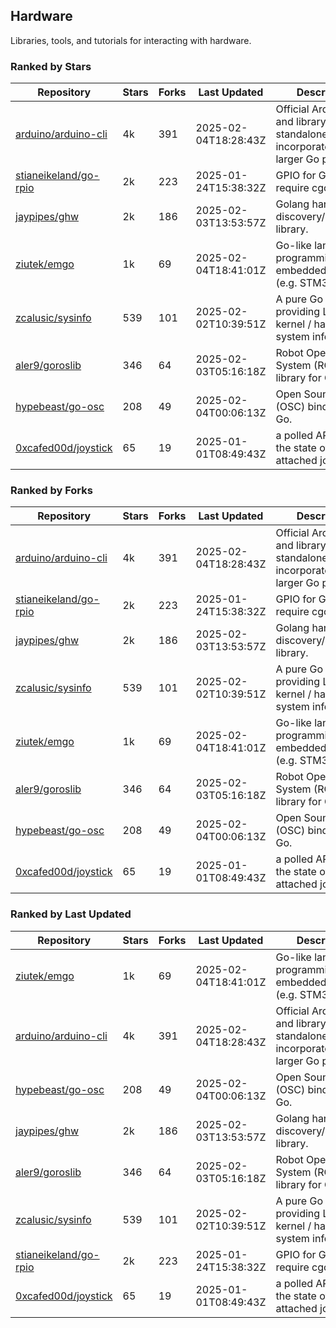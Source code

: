 ## Hardware

Libraries, tools, and tutorials for interacting with hardware.

### Ranked by Stars

| Repository | Stars | Forks | Last Updated | Description | 
|------------|-------|-------|--------------|-------------|
| [arduino/arduino-cli](https://github.com/arduino/arduino-cli) | 4k | 391 | 2025-02-04T18:28:43Z |  Official Arduino CLI and library. Can run standalone, or be incorporated into larger Go projects. |
| [stianeikeland/go-rpio](https://github.com/stianeikeland/go-rpio) | 2k | 223 | 2025-01-24T15:38:32Z |  GPIO for Go, doesn't require cgo. |
| [jaypipes/ghw](https://github.com/jaypipes/ghw) | 2k | 186 | 2025-02-03T13:53:57Z |  Golang hardware discovery/inspection library. |
| [ziutek/emgo](https://github.com/ziutek/emgo) | 1k | 69 | 2025-02-04T18:41:01Z |  Go-like language for programming embedded systems (e.g. STM32 MCU). |
| [zcalusic/sysinfo](https://github.com/zcalusic/sysinfo) | 539 | 101 | 2025-02-02T10:39:51Z |  A pure Go library providing Linux OS / kernel / hardware system information. |
| [aler9/goroslib](https://github.com/aler9/goroslib) | 346 | 64 | 2025-02-03T05:16:18Z |  Robot Operating System (ROS) library for Go. |
| [hypebeast/go-osc](https://github.com/hypebeast/go-osc) | 208 | 49 | 2025-02-04T00:06:13Z |  Open Sound Control (OSC) bindings for Go. |
| [0xcafed00d/joystick](https://github.com/0xcafed00d/joystick) | 65 | 19 | 2025-01-01T08:49:43Z |  a polled API to read the state of an attached joystick. |

### Ranked by Forks

| Repository | Stars | Forks | Last Updated | Description | 
|------------|-------|-------|--------------|-------------|
| [arduino/arduino-cli](https://github.com/arduino/arduino-cli) | 4k | 391 | 2025-02-04T18:28:43Z |  Official Arduino CLI and library. Can run standalone, or be incorporated into larger Go projects. |
| [stianeikeland/go-rpio](https://github.com/stianeikeland/go-rpio) | 2k | 223 | 2025-01-24T15:38:32Z |  GPIO for Go, doesn't require cgo. |
| [jaypipes/ghw](https://github.com/jaypipes/ghw) | 2k | 186 | 2025-02-03T13:53:57Z |  Golang hardware discovery/inspection library. |
| [zcalusic/sysinfo](https://github.com/zcalusic/sysinfo) | 539 | 101 | 2025-02-02T10:39:51Z |  A pure Go library providing Linux OS / kernel / hardware system information. |
| [ziutek/emgo](https://github.com/ziutek/emgo) | 1k | 69 | 2025-02-04T18:41:01Z |  Go-like language for programming embedded systems (e.g. STM32 MCU). |
| [aler9/goroslib](https://github.com/aler9/goroslib) | 346 | 64 | 2025-02-03T05:16:18Z |  Robot Operating System (ROS) library for Go. |
| [hypebeast/go-osc](https://github.com/hypebeast/go-osc) | 208 | 49 | 2025-02-04T00:06:13Z |  Open Sound Control (OSC) bindings for Go. |
| [0xcafed00d/joystick](https://github.com/0xcafed00d/joystick) | 65 | 19 | 2025-01-01T08:49:43Z |  a polled API to read the state of an attached joystick. |

### Ranked by Last Updated

| Repository | Stars | Forks | Last Updated | Description | 
|------------|-------|-------|--------------|-------------|
| [ziutek/emgo](https://github.com/ziutek/emgo) | 1k | 69 | 2025-02-04T18:41:01Z |  Go-like language for programming embedded systems (e.g. STM32 MCU). |
| [arduino/arduino-cli](https://github.com/arduino/arduino-cli) | 4k | 391 | 2025-02-04T18:28:43Z |  Official Arduino CLI and library. Can run standalone, or be incorporated into larger Go projects. |
| [hypebeast/go-osc](https://github.com/hypebeast/go-osc) | 208 | 49 | 2025-02-04T00:06:13Z |  Open Sound Control (OSC) bindings for Go. |
| [jaypipes/ghw](https://github.com/jaypipes/ghw) | 2k | 186 | 2025-02-03T13:53:57Z |  Golang hardware discovery/inspection library. |
| [aler9/goroslib](https://github.com/aler9/goroslib) | 346 | 64 | 2025-02-03T05:16:18Z |  Robot Operating System (ROS) library for Go. |
| [zcalusic/sysinfo](https://github.com/zcalusic/sysinfo) | 539 | 101 | 2025-02-02T10:39:51Z |  A pure Go library providing Linux OS / kernel / hardware system information. |
| [stianeikeland/go-rpio](https://github.com/stianeikeland/go-rpio) | 2k | 223 | 2025-01-24T15:38:32Z |  GPIO for Go, doesn't require cgo. |
| [0xcafed00d/joystick](https://github.com/0xcafed00d/joystick) | 65 | 19 | 2025-01-01T08:49:43Z |  a polled API to read the state of an attached joystick. |

